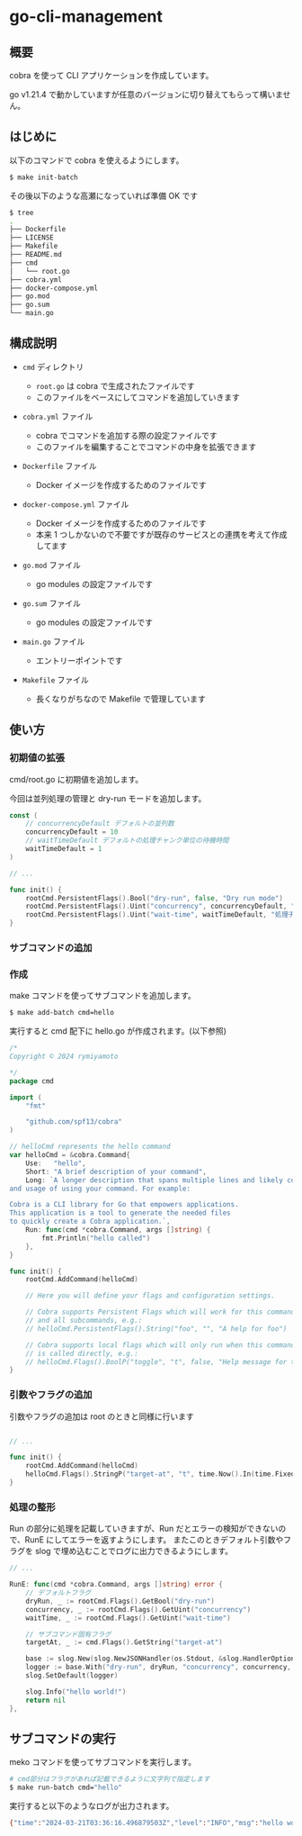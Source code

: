 # go-cli-management

## 概要

cobra を使って CLI アプリケーションを作成しています。

go v1.21.4 で動かしていますが任意のバージョンに切り替えてもらって構いません。

## はじめに

以下のコマンドで cobra を使えるようにします。

```sh
$ make init-batch
```

その後以下のような高瀬になっていれば準備 OK です

```sh
$ tree
.
├── Dockerfile
├── LICENSE
├── Makefile
├── README.md
├── cmd
│   └── root.go
├── cobra.yml
├── docker-compose.yml
├── go.mod
├── go.sum
└── main.go
```

## 構成説明

- `cmd` ディレクトリ

  - `root.go` は cobra で生成されたファイルです
  - このファイルをベースにしてコマンドを追加していきます

- `cobra.yml` ファイル

  - cobra でコマンドを追加する際の設定ファイルです
  - このファイルを編集することでコマンドの中身を拡張できます

- `Dockerfile` ファイル

  - Docker イメージを作成するためのファイルです

- `docker-compose.yml` ファイル

  - Docker イメージを作成するためのファイルです
  - 本来 1 つしかないので不要ですが既存のサービスとの連携を考えて作成してます

- `go.mod` ファイル

  - go modules の設定ファイルです

- `go.sum` ファイル

  - go modules の設定ファイルです

- `main.go` ファイル

  - エントリーポイントです

- `Makefile` ファイル
  - 長くなりがちなので Makefile で管理しています

## 使い方

### 初期値の拡張

cmd/root.go に初期値を追加します。

今回は並列処理の管理と dry-run モードを追加します。

```go
const (
	// concurrencyDefault デフォルトの並列数
	concurrencyDefault = 10
	// waitTimeDefault デフォルトの処理チャンク単位の待機時間
	waitTimeDefault = 1
)

// ...

func init() {
	rootCmd.PersistentFlags().Bool("dry-run", false, "Dry run mode")
	rootCmd.PersistentFlags().Uint("concurrency", concurrencyDefault, "並列更新数(1以上)")
	rootCmd.PersistentFlags().Uint("wait-time", waitTimeDefault, "処理チャンク単位の待機時間(秒)")
}
```

### サブコマンドの追加

### 作成

make コマンドを使ってサブコマンドを追加します。

```sh
$ make add-batch cmd=hello
```

実行すると cmd 配下に hello.go が作成されます。(以下参照)

```go
/*
Copyright © 2024 rymiyamoto

*/
package cmd

import (
	"fmt"

	"github.com/spf13/cobra"
)

// helloCmd represents the hello command
var helloCmd = &cobra.Command{
	Use:   "hello",
	Short: "A brief description of your command",
	Long: `A longer description that spans multiple lines and likely contains examples
and usage of using your command. For example:

Cobra is a CLI library for Go that empowers applications.
This application is a tool to generate the needed files
to quickly create a Cobra application.`,
	Run: func(cmd *cobra.Command, args []string) {
		fmt.Println("hello called")
	},
}

func init() {
	rootCmd.AddCommand(helloCmd)

	// Here you will define your flags and configuration settings.

	// Cobra supports Persistent Flags which will work for this command
	// and all subcommands, e.g.:
	// helloCmd.PersistentFlags().String("foo", "", "A help for foo")

	// Cobra supports local flags which will only run when this command
	// is called directly, e.g.:
	// helloCmd.Flags().BoolP("toggle", "t", false, "Help message for toggle")
}

```

### 引数やフラグの追加

引数やフラグの追加は root のときと同様に行います

```go

// ...

func init() {
	rootCmd.AddCommand(helloCmd)
	helloCmd.Flags().StringP("target-at", "t", time.Now().In(time.FixedZone("Asia/Tokyo", 9*60*60)).Format(time.DateOnly), "対象日(e.g 2023-10-05)")
}
```

### 処理の整形

Run の部分に処理を記載していきますが、Run だとエラーの検知ができないので、RunE にしてエラーを返すようにします。
またこのときデフォルト引数やフラグを slog で埋め込むことでログに出力できるようにします。

```go
// ...

RunE: func(cmd *cobra.Command, args []string) error {
    // デフォルトフラグ
	dryRun, _ := rootCmd.Flags().GetBool("dry-run")
    concurrency, _ := rootCmd.Flags().GetUint("concurrency")
	waitTime, _ := rootCmd.Flags().GetUint("wait-time")

	// サブコマンド固有フラグ
	targetAt, _ := cmd.Flags().GetString("target-at")

    base := slog.New(slog.NewJSONHandler(os.Stdout, &slog.HandlerOptions{}))
    logger := base.With("dry-run", dryRun, "concurrency", concurrency, "wait-time", waitTime, "target-at", targetAt)
    slog.SetDefault(logger)

    slog.Info("hello world!")
    return nil
},
```

## サブコマンドの実行

meko コマンドを使ってサブコマンドを実行します。

```sh
# cmd部分はフラグがあれば記載できるように文字列で指定します
$ make run-batch cmd="hello"
```

実行すると以下のようなログが出力されます。

```sh
{"time":"2024-03-21T03:36:16.496879503Z","level":"INFO","msg":"hello world!","dry-run":false,"concurrency":10,"wait-time":1,"target-at":"2024-03-21"}
```
